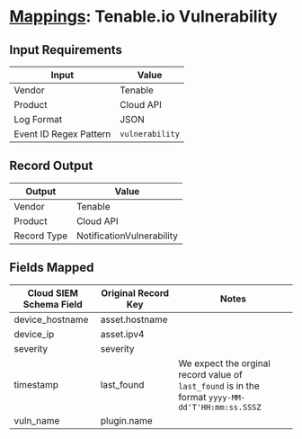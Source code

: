 # [Mappings](README.md): Tenable.io Vulnerability

## Input Requirements

|Input|Value|
|-----|-----|
|Vendor|Tenable|
|Product|Cloud API|
|Log Format|JSON|
|Event ID Regex Pattern|`vulnerability`|

## Record Output

|Output|Value|
|------|-----|
|Vendor|Tenable|
|Product|Cloud API|
|Record Type|NotificationVulnerability|

## Fields Mapped

|Cloud SIEM Schema Field|Original Record Key|Notes|
|-----------------------|-------------------|-----|
|device_hostname|asset.hostname||
|device_ip|asset.ipv4||
|severity|severity||
|timestamp|last_found|We expect the orginal record value of `last_found` is in the format `yyyy-MM-dd'T'HH:mm:ss.SSSZ`|
|vuln_name|plugin.name||

